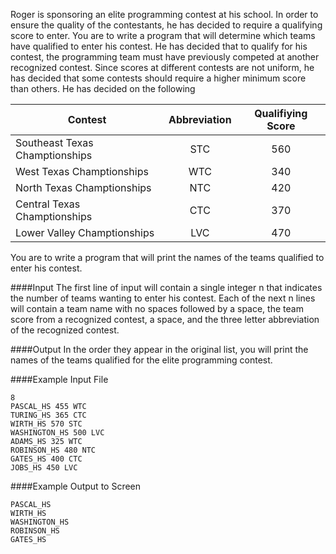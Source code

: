 Roger is sponsoring an elite programming contest at his school. In order to ensure the quality of the contestants, he has decided to require a qualifying score to enter. You are to write a program that will determine which teams have qualified to enter his contest.
He has decided that to qualify for his contest, the programming team must have previously competed at another recognized contest. Since scores at different contests are not uniform, he has decided that some contests should require a higher minimum score than others. He has decided on the following
 

| Contest                        | Abbreviation  | Qualifiying Score  |
| ------------------------------ |:-------------:| :-----------------:|
| Southeast Texas Champtionships | STC           | 560                |
| West Texas Champtionships      | WTC           | 340                |
| North Texas Champtionships     | NTC           | 420                |
| Central Texas Champtionships   | CTC           | 370                |
| Lower Valley Champtionships    | LVC           | 470                |
 


You are to write a program that will print the names of the teams qualified to enter his contest.

####Input
The first line of input will contain a single integer n that indicates the number of teams wanting to enter his contest. Each of the next n lines will contain a team name with no spaces followed by a space, the team score from a recognized contest, a space, and the three letter abbreviation of the recognized contest.

####Output
In the order they appear in the original list, you will print the names of the teams qualified for the elite programming contest.

####Example Input File
```
8
PASCAL_HS 455 WTC 
TURING_HS 365 CTC 
WIRTH_HS 570 STC 
WASHINGTON_HS 500 LVC 
ADAMS_HS 325 WTC 
ROBINSON_HS 480 NTC 
GATES_HS 400 CTC 
JOBS_HS 450 LVC
```

####Example Output to Screen
```
PASCAL_HS 
WIRTH_HS 
WASHINGTON_HS 
ROBINSON_HS 
GATES_HS
```
